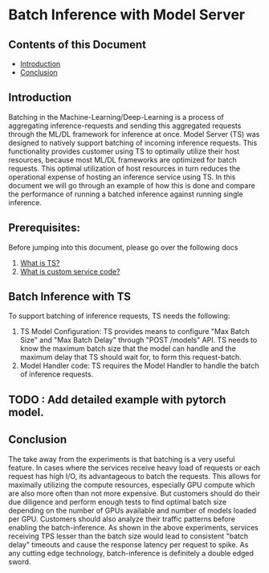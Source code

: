 # Batch Inference with Model Server

## Contents of this Document
* [Introduction](#introduction)
* [Conclusion](#conclusion)   

## Introduction

Batching in the Machine-Learning/Deep-Learning is a process of aggregating inference-requests and sending this aggregated requests through the ML/DL framework for inference at once.
Model Server (TS) was designed to natively support batching of incoming inference requests. This functionality provides customer using TS to optimally utilize their host resources, because most ML/DL frameworks
are optimized for batch requests. This optimal utilization of host resources in turn reduces the operational expense of hosting an inference service using TS. In this document we will go through an example of how this is done
and compare the performance of running a batched inference against running single inference.

## Prerequisites:
Before jumping into this document, please go over the following docs
1. [What is TS?](../README.md)
1. [What is custom service code?](custom_service.md)

## Batch Inference with TS
To support batching of inference requests, TS needs the following:
1. TS Model Configuration: TS provides means to configure "Max Batch Size" and "Max Batch Delay" through "POST /models" API. 
   TS needs to know the maximum batch size that the model can handle and the maximum delay that TS should wait for, to form this request-batch. 
2. Model Handler code: TS requires the Model Handler to handle the batch of inference requests. 

## TODO : Add detailed example with pytorch model.

## Conclusion
The take away from the experiments is that batching is a very useful feature. In cases where the services receive heavy load of requests or each request has high I/O, its advantageous
to batch the requests. This allows for maximally utilizing the compute resources, especially GPU compute which are also more often than not more expensive. But customers should
do their due diligence and perform enough tests to find optimal batch size depending on the number of GPUs available and number of models loaded per GPU. Customers should also
analyze their traffic patterns before enabling the batch-inference. As shown in the above experiments, services receiving TPS lesser than the batch size would lead to consistent
"batch delay" timeouts and cause the response latency per request to spike. As any cutting edge technology, batch-inference is definitely a double edged sword. 

   
